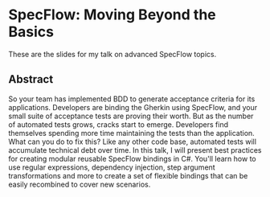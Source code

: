# SpecFlow: Moving Beyond the Basics

These are the slides for my talk on advanced SpecFlow topics.

## Abstract

So your team has implemented BDD to generate acceptance criteria for its applications. Developers are binding the Gherkin using SpecFlow, and your small suite of acceptance tests are proving their worth. But as the number of automated tests grows, cracks start to emerge. Developers find themselves spending more time maintaining the tests than the application. What can you do to fix this? Like any other code base, automated tests will accumulate technical debt over time. In this talk, I will present best practices for creating modular reusable SpecFlow bindings in C#. You'll learn how to use regular expressions, dependency injection, step argument transformations and more to create a set of flexible bindings that can be easily recombined to cover new scenarios.
